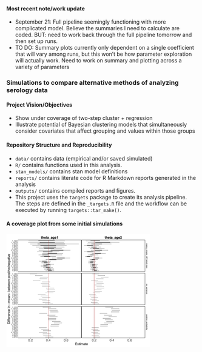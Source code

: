 
#### Most recent note/work update

- September 21: Full pipeline seemingly functioning with more
  complicated model. Believe the summaries I need to calculate are
  coded. BUT: need to work back through the full pipeline tomorrow and
  then set up runs.
- TO DO: Summary plots currently only dependent on a single coefficient
  that will vary among runs, but this won’t be how parameter exploration
  will actually work. Need to work on summary and plotting across a
  variety of parameters

### Simulations to compare alternative methods of analyzing serology data

#### Project Vision/Objectives

- Show under coverage of two-step cluster + regression
- Illustrate potential of Bayesian clustering models that simultaneously
  consider covariates that affect grouping and values within those
  groups

#### Repository Structure and Reproducibility

- `data/` contains data (empirical and/or saved simulated)
- `R/` contains functions used in this analysis.
- `stan_models/` contains stan model definitions
- `reports/` contains literate code for R Markdown reports generated in
  the analysis
- `outputs/` contains compiled reports and figures.
- This project uses the `targets` package to create its analysis
  pipeline. The steps are defined in the `_targets.R` file and the
  workflow can be executed by running `targets::tar_make()`.

#### A coverage plot from some initial simulations

<img src="outputs/examp_sims.png" width="75%" />
